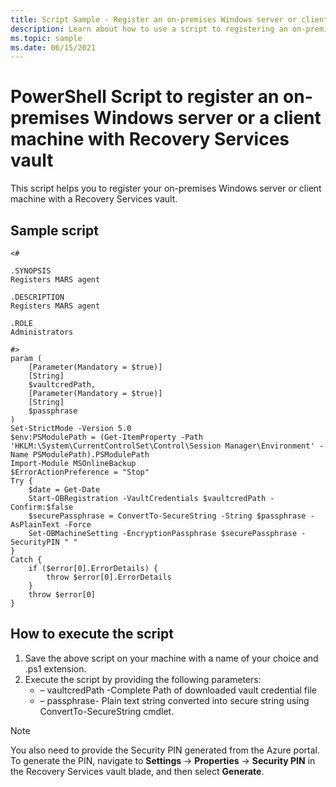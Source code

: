 ```yaml
---
title: Script Sample - Register an on-premises Windows server or client machine with a Recovery Services vault
description: Learn about how to use a script to registering an on-premises Windows Server or client machine with a Recovery Services vault.
ms.topic: sample
ms.date: 06/15/2021
---
```


# PowerShell Script to register an on-premises Windows server or a client machine with Recovery Services vault

This script helps you to register your on-premises Windows server or client machine with a Recovery Services vault. 

## Sample script

```azurepowershell
<#

.SYNOPSIS
Registers MARS agent

.DESCRIPTION
Registers MARS agent

.ROLE
Administrators

#>
param (
    [Parameter(Mandatory = $true)]
    [String]
    $vaultcredPath,
    [Parameter(Mandatory = $true)]
    [String]
    $passphrase
)
Set-StrictMode -Version 5.0
$env:PSModulePath = (Get-ItemProperty -Path 'HKLM:\System\CurrentControlSet\Control\Session Manager\Environment' -Name PSModulePath).PSModulePath
Import-Module MSOnlineBackup
$ErrorActionPreference = "Stop"
Try {
    $date = Get-Date
    Start-OBRegistration -VaultCredentials $vaultcredPath -Confirm:$false
    $securePassphrase = ConvertTo-SecureString -String $passphrase -AsPlainText -Force
    Set-OBMachineSetting -EncryptionPassphrase $securePassphrase -SecurityPIN " "
}
Catch {
    if ($error[0].ErrorDetails) {
        throw $error[0].ErrorDetails
    }
    throw $error[0]
}

```

## How to execute the script

1. Save the above script on your machine with a name of your choice and .ps1 extension.
1. Execute the script by providing the following parameters:
   - – vaultcredPath -Complete Path of downloaded vault credential file
   - – passphrase- Plain text string converted into secure string using ConvertTo-SecureString cmdlet.

>[!Note]
>You also need to provide the Security PIN generated from the Azure portal. To generate the PIN, navigate to **Settings** -> **Properties** -> **Security PIN** in the Recovery Services vault blade, and then select **Generate**.


